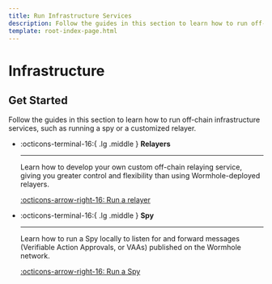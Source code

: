 ```yaml
---
title: Run Infrastructure Services
description: Follow the guides in this section to learn how to run off-chain infrastructure services, such as running a spy or a customized relayer.
template: root-index-page.html
---
```


# Infrastructure

## Get Started

Follow the guides in this section to learn how to run off-chain infrastructure services, such as running a spy or a customized relayer.

<div class="grid cards" markdown>

-   :octicons-terminal-16:{ .lg .middle } **Relayers**

    ---

    Learn how to develop your own custom off-chain relaying service, giving you greater control and flexibility than using Wormhole-deployed relayers.

    [:octicons-arrow-right-16: Run a relayer](/docs/infrastructure/relayers/run-relayer/)

</div>

<div class="grid cards" markdown>

-   :octicons-terminal-16:{ .lg .middle } **Spy**

    ---

    Learn how to run a Spy locally to listen for and forward messages (Verifiable Action Approvals, or VAAs) published on the Wormhole network.

    [:octicons-arrow-right-16: Run a Spy](/docs/infrastructure/spy/run-spy/)

</div>
